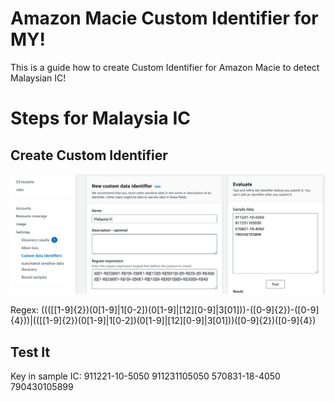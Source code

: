 # Amazon Macie Custom Identifier for MY!

This is a guide how to create Custom Identifier for Amazon Macie to detect Malaysian IC! 

# Steps for Malaysia IC
## Create Custom Identifier
![Screenshot for Custom Identifier](https://github.com/mraswinc/macie4my/blob/d6f3cca82eb28a1c50daa384c147bad0cddc6b61/MacieCustomMYIC.png)

Regex:
((([[1-9]{2})(0[1-9]|1[0-2])(0[1-9]|[12][0-9]|3[01]))-([0-9]{2})-([0-9]{4}))|(([[1-9]{2})(0[1-9]|1[0-2])(0[1-9]|[12][0-9]|3[01]))([0-9]{2})([0-9]{4})

## Test It 
Key in sample IC:
911221-10-5050
911231105050
570831-18-4050
790430105899
